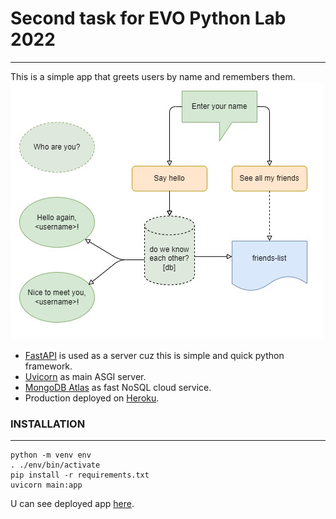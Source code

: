 # Second task for EVO Python Lab 2022
***
This is a simple app that greets users by name and remembers them.
![](flow.jpg)

- [FastAPI](https://fastapi.tiangolo.com/) is used as a server cuz this is simple and quick python framework.
- [Uvicorn](https://www.uvicorn.org/) as main ASGI server.
- [MongoDB Atlas](https://www.mongodb.com/atlas) as fast NoSQL cloud service.
- Production deployed on [Heroku](https://heroku.com).


### INSTALLATION ###
___
    python -m venv env
    . ./env/bin/activate
    pip install -r requirements.txt
    uvicorn main:app

U can see deployed app [here](https://hello-my-friend.herokuapp.com/).
